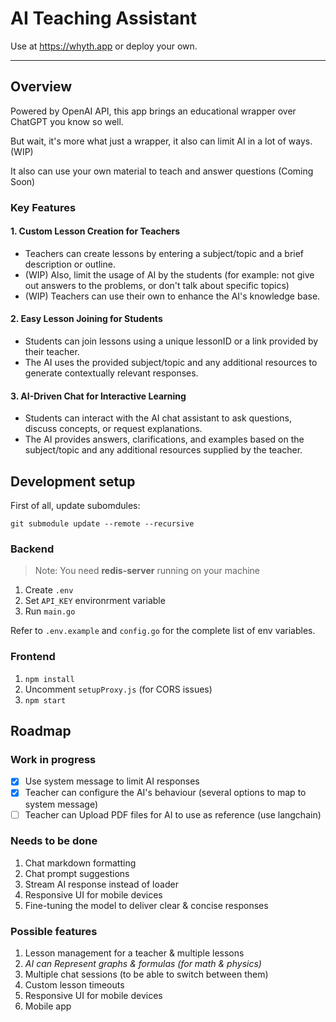 # AI Teaching Assistant

Use at https://whyth.app or deploy your own. 

***

## Overview

Powered by OpenAI API, this app brings an educational wrapper over ChatGPT you know so well.

But wait, it's more what just a wrapper, it also can limit AI in a lot of ways. (WIP)

It also can use your own material to teach and answer questions (Coming Soon)

### Key Features
#### 1. Custom Lesson Creation for Teachers
* Teachers can create lessons by entering a subject/topic and a brief description or outline.
* (WIP) Also, limit the usage of AI by the students (for example: not give out answers to the problems, or don't talk about specific topics)
* (WIP) Teachers can use their own to enhance the AI's knowledge base.
#### 2. Easy Lesson Joining for Students
* Students can join lessons using a unique lessonID or a link provided by their teacher.
* The AI uses the provided subject/topic and any additional resources to generate contextually relevant responses.
#### 3. AI-Driven Chat for Interactive Learning
* Students can interact with the AI chat assistant to ask questions, discuss concepts, or request explanations.
* The AI provides answers, clarifications, and examples based on the subject/topic and any additional resources supplied by the teacher.


## Development setup

First of all, update subomdules:

```
git submodule update --remote --recursive
```

### Backend

>Note: You need **redis-server** running on your machine

1. Create `.env` 
2. Set `API_KEY` environrment variable
2. Run `main.go`

Refer to `.env.example` and `config.go` for the complete list of env variables.
  
### Frontend

1. `npm install`
2. Uncomment `setupProxy.js` (for CORS issues)
3. `npm start`

## Roadmap

### Work in progress
- [x] Use system message to limit AI responses
- [x] Teacher can configure the AI's behaviour (several options to map to system message)
- [ ] Teacher can Upload PDF files for AI to use as reference (use langchain)
 
### Needs to be done

1. Chat markdown formatting
2. Chat prompt suggestions
3. Stream AI response instead of loader
4. Responsive UI for mobile devices
5. Fine-tuning the model to deliver clear & concise responses

### Possible features

1. Lesson management for a teacher & multiple lessons
2. *AI can Represent graphs & formulas (for math & physics)*
3. Multiple chat sessions (to be able to switch between them)
4. Custom lesson timeouts
5. Responsive UI for mobile devices
6. Mobile app
